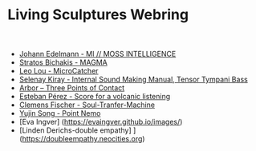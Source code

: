 Living Sculptures Webring<br/><br/>
===
- [Johann Edelmann - MI // MOSS INTELLIGENCE ](https://edelmaan.github.io/mossi/)
- [Stratos Bichakis - MAGMA](https://www.stratosbichakis.com/magma)
- [Leo Lou - MicroCatcher](https://leol0u.github.io/MicroCatcher-LL/)
- [Selenay Kiray - Internal Sound Making Manual, Tensor Tympani Bass](https://seloseloselo1.github.io/Tensor-Tympani-Bass/)
- [Arbor – Three Points of Contact](https://www.derrekchow.com/three-points-of-contact)
- [Esteban Pérez - Score for a volcanic listening](https://drive.google.com/file/d/1_TPWO7Qr_8dfDxbF1qNfYqHTZib6he-T/view?usp=drive_link)
- [Clemens Fischer - Soul-Tranfer-Machine](https://miro.com/app/board/uXjVLj5giUE=/)
- [Yujin Song - Point Nemo](https://files.catbox.moe/umxsr5.pdf)
- [Eva Ingver] (https://evaingver.github.io/images/)
- [Linden Derichs-double empathy] ](https://doubleempathy.neocities.org)  
<!-- - [text](url) -->
<!-- ^^ add/update your link here in the same form: "- [text](url)" -->
